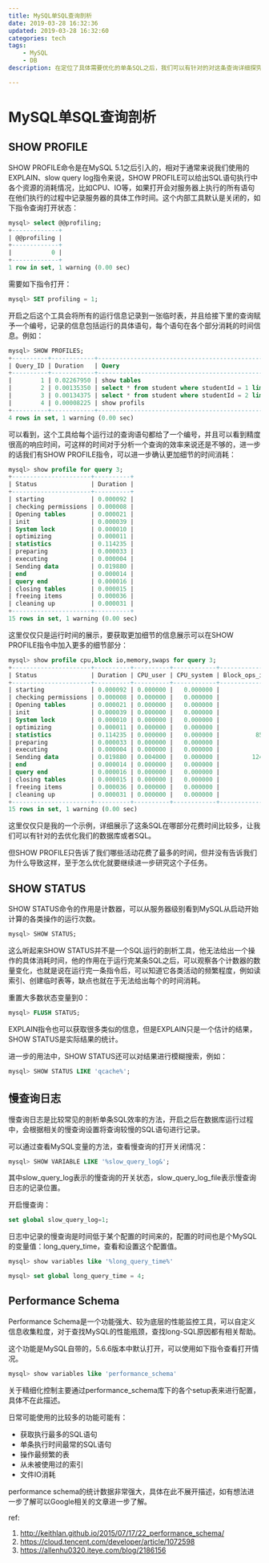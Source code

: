 ```yaml
---
title: MySQL单SQL查询剖析
date: 2019-03-28 16:32:36
updated: 2019-03-28 16:32:60
categories: tech
tags: 
    - MySQL
    - DB
description: 在定位了具体需要优化的单条SQL之后，我们可以有针对的对这条查询详细探究，获悉这条SQL为什么慢，这里主要介绍MySQL自带的相关方法，帮助我们很方便的测量各个部分花费的时间，这里简要介绍几个获取方法SHOW STATUS、SHOW PROFILE、慢查询日志、Performance Schema，具体的如何优化优化方法将在其他文章中阐述。

---
```

# MySQL单SQL查询剖析

## SHOW PROFILE

SHOW PROFILE命令是在MySQL 5.1之后引入的，相对于通常来说我们使用的EXPLAIN、slow query log指令来说，SHOW PROFILE可以给出SQL语句执行中各个资源的消耗情况，比如CPU、IO等，如果打开会对服务器上执行的所有语句在他们执行的过程中记录服务器的具体工作时间。这个内部工具默认是关闭的，如下指令查询打开状态：

```sql
mysql> select @@profiling;
+-------------+
| @@profiling |
+-------------+
|           0 |
+-------------+
1 row in set, 1 warning (0.00 sec)
```

需要如下指令打开：

```sql
mysql> SET profiling = 1;
```

开启之后这个工具会将所有的运行信息记录到一张临时表，并且给接下里的查询赋予一个编号，记录的信息包括运行的具体语句，每个语句在各个部分消耗的时间信息。例如：

```sql
mysql> SHOW PROFILES;
+----------+------------+---------------------------------------------------+
| Query_ID | Duration   | Query                                             |
+----------+------------+---------------------------------------------------+
|        1 | 0.02267950 | show tables                                       |
|        2 | 0.00135350 | select * from student where studentId = 1 limit 1 |
|        3 | 0.00134375 | select * from student where studentId = 2 limit 1 |
|        4 | 0.00008225 | show profils                                      |
+----------+------------+---------------------------------------------------+
4 rows in set, 1 warning (0.00 sec)
```

可以看到，这个工具给每个运行过的查询语句都给了一个编号，并且可以看到精度很高的响应时间，可这样的时间对于分析一个查询的效率来说还是不够的，进一步的话我们有SHOW PROFILE指令，可以进一步确认更加细节的时间消耗：

```sql
mysql> show profile for query 3;
+----------------------+----------+
| Status               | Duration |
+----------------------+----------+
| starting             | 0.000092 |
| checking permissions | 0.000008 |
| Opening tables       | 0.000021 |
| init                 | 0.000039 |
| System lock          | 0.000010 |
| optimizing           | 0.000011 |
| statistics           | 0.114235 |
| preparing            | 0.000033 |
| executing            | 0.000004 |
| Sending data         | 0.019880 |
| end                  | 0.000014 |
| query end            | 0.000016 |
| closing tables       | 0.000015 |
| freeing items        | 0.000036 |
| cleaning up          | 0.000031 |
+----------------------+----------+
15 rows in set, 1 warning (0.00 sec)
```

这里仅仅只是运行时间的展示，要获取更加细节的信息展示可以在SHOW PROFILE指令中加入更多的细节部分：

```sql
mysql> show profile cpu,block io,memory,swaps for query 3;
+----------------------+----------+----------+------------+--------------+---------------+-------+
| Status               | Duration | CPU_user | CPU_system | Block_ops_in | Block_ops_out | Swaps |
+----------------------+----------+----------+------------+--------------+---------------+-------+
| starting             | 0.000092 | 0.000000 |   0.000000 |            0 |             0 |     0 |
| checking permissions | 0.000008 | 0.000000 |   0.000000 |            0 |             0 |     0 |
| Opening tables       | 0.000021 | 0.000000 |   0.000000 |            0 |             0 |     0 |
| init                 | 0.000039 | 0.000000 |   0.000000 |            0 |             0 |     0 |
| System lock          | 0.000010 | 0.000000 |   0.000000 |            0 |             0 |     0 |
| optimizing           | 0.000011 | 0.000000 |   0.000000 |            0 |             0 |     0 |
| statistics           | 0.114235 | 0.000000 |   0.000000 |          856 |             0 |     0 |
| preparing            | 0.000033 | 0.000000 |   0.000000 |            0 |             0 |     0 |
| executing            | 0.000004 | 0.000000 |   0.000000 |            0 |             0 |     0 |
| Sending data         | 0.019880 | 0.004000 |   0.000000 |         1248 |             0 |     0 |
| end                  | 0.000014 | 0.000000 |   0.000000 |            0 |             0 |     0 |
| query end            | 0.000016 | 0.000000 |   0.000000 |            0 |             0 |     0 |
| closing tables       | 0.000015 | 0.000000 |   0.000000 |            0 |             0 |     0 |
| freeing items        | 0.000036 | 0.000000 |   0.000000 |            0 |             0 |     0 |
| cleaning up          | 0.000031 | 0.000000 |   0.000000 |            0 |             0 |     0 |
+----------------------+----------+----------+------------+--------------+---------------+-------+
15 rows in set, 1 warning (0.00 sec)
```

这里仅仅只是我的一个示例，详细展示了这条SQL在哪部分花费时间比较多，让我们可以有针对的去优化我们的数据库或者SQL。

但SHOW PROFILE只告诉了我们哪些活动花费了最多的时间，但并没有告诉我们为什么导致这样，至于怎么优化就要继续进一步研究这个子任务。

## SHOW STATUS

SHOW STATUS命令的作用是计数器，可以从服务器级别看到MySQL从启动开始计算的各类操作的运行次数。

```sql
mysql> SHOW STATUS;
```

这么听起来SHOW STATUS并不是一个SQL运行的剖析工具，他无法给出一个操作的具体消耗时间，他的作用在于运行完某条SQL之后，可以观察各个计数器的数量变化，也就是说在运行完一条指令后，可以知道它各类活动的频繁程度，例如读索引、创建临时表等，缺点也就在于无法给出每个的时间消耗。

重置大多数状态变量到0：

```sql
mysql> FLUSH STATUS;
```

EXPLAIN指令也可以获取很多类似的信息，但是EXPLAIN只是一个估计的结果，SHOW STATUS是实际结果的统计。

进一步的用法中，SHOW STATUS还可以对结果进行模糊搜索，例如：

```sql
mysql> SHOW STATUS LIKE 'qcache%';
```

## 慢查询日志

慢查询日志是比较常见的剖析单条SQL效率的方法，开启之后在数据库运行过程中，会根据相关的慢查询设置将查询较慢的SQL语句进行记录。

可以通过查看MySQL变量的方法，查看慢查询的打开关闭情况：

```sql
mysql> SHOW VARIABLE LIKE '%slow_query_log&';
```

其中slow_query_log表示的慢查询的开关状态，slow_query_log_file表示慢查询日志的记录位置。

开启慢查询：

```sql
set global slow_query_log=1;
```

日志中记录的慢查询是时间低于某个配置的时间来的，配置的时间也是个MySQL的变量值：long_query_time，查看和设置这个配置值。

```sql
mysql> show variables like '%long_query_time%'

mysql> set global long_query_time = 4;
```

## Performance Schema

Performance Schema是一个功能强大、较为底层的性能监控工具，可以自定义信息收集粒度，对于查找MySQL的性能瓶颈，查找long-SQL原因都有相关帮助。

这个功能是MySQL自带的，5.6.6版本中默认打开，可以使用如下指令查看打开情况。

```sql
mysql> show variables like 'performance_schema'
```

关于精细化控制主要通过performance_schema库下的各个setup表来进行配置，具体不在此描述。

日常可能使用的比较多的功能可能有：

* 获取执行最多的SQL语句
* 单条执行时间最常的SQL语句
* 操作最频繁的表
* 从未被使用过的索引
* 文件IO消耗

performance schema的统计数据非常强大，具体在此不展开描述，如有想法进一步了解可以Google相关的文章进一步了解。

ref:
1. http://keithlan.github.io/2015/07/17/22_performance_schema/
2. https://cloud.tencent.com/developer/article/1072598
3. https://allenhu0320.iteye.com/blog/2186156
